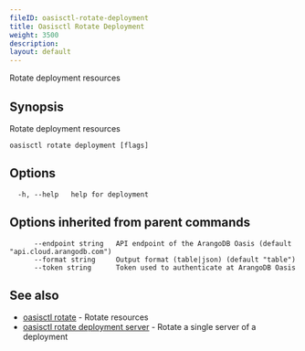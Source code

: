 ```yaml
---
fileID: oasisctl-rotate-deployment
title: Oasisctl Rotate Deployment
weight: 3500
description: 
layout: default
---
```

Rotate deployment resources

## Synopsis

Rotate deployment resources

```
oasisctl rotate deployment [flags]
```

## Options

```
  -h, --help   help for deployment
```

## Options inherited from parent commands

```
      --endpoint string   API endpoint of the ArangoDB Oasis (default "api.cloud.arangodb.com")
      --format string     Output format (table|json) (default "table")
      --token string      Token used to authenticate at ArangoDB Oasis
```

## See also

* [oasisctl rotate]()	 - Rotate resources
* [oasisctl rotate deployment server](oasisctl-rotate-deployment-server)	 - Rotate a single server of a deployment

